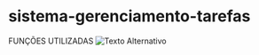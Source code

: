 # sistema-gerenciamento-tarefas
FUNÇÕES UTILIZADAS
![Texto Alternativo](https://imgur.com/a/hiKYOYe)
